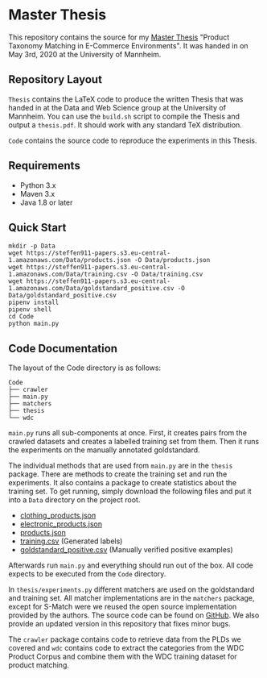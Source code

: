 # Master Thesis

This repository contains the source for my [Master Thesis](https://steffen911-papers.s3.eu-central-1.amazonaws.com/Master_Thesis_Steffen_Schmitz.pdf)
"Product Taxonomy Matching in E-Commerce Environments".
It was handed in on May 3rd, 2020 at the University of Mannheim.

## Repository Layout

`Thesis` contains the LaTeX code to produce the written Thesis that was handed in at the Data and Web Science group
at the University of Mannheim.
You can use the `build.sh` script to compile the Thesis and output a `thesis.pdf`.
It should work with any standard TeX distribution.

`Code` contains the source code to reproduce the experiments in this Thesis.

## Requirements

- Python 3.x
- Maven 3.x
- Java 1.8 or later

## Quick Start

```
mkdir -p Data
wget https://steffen911-papers.s3.eu-central-1.amazonaws.com/Data/products.json -O Data/products.json
wget https://steffen911-papers.s3.eu-central-1.amazonaws.com/Data/training.csv -O Data/training.csv
wget https://steffen911-papers.s3.eu-central-1.amazonaws.com/Data/goldstandard_positive.csv -O Data/goldstandard_positive.csv
pipenv install
pipenv shell
cd Code
python main.py
```

## Code Documentation

The layout of the  Code directory is as follows:
```
Code
├── crawler
├── main.py
├── matchers
├── thesis
└── wdc
```

 `main.py` runs all sub-components at once.
 First, it creates pairs from the crawled datasets and creates a labelled training set from them.
 Then it runs the experiments on the manually annotated goldstandard.
 
 The individual methods that are used from `main.py` are in the `thesis` package.
 There are methods to create the training set and run the experiments.
 It also contains a package to create statistics about the training set.
 To get running, simply download the following files and put it into a `Data` directory on the project root.
 
 - [clothing_products.json](https://steffen911-papers.s3.eu-central-1.amazonaws.com/Data/clothing_products.json)
 - [electronic_products.json](https://steffen911-papers.s3.eu-central-1.amazonaws.com/Data/electronic_products.csv)
 - [products.json](https://steffen911-papers.s3.eu-central-1.amazonaws.com/Data/products.json)
 - [training.csv](https://steffen911-papers.s3.eu-central-1.amazonaws.com/Data/training.csv) (Generated labels)
 - [goldstandard_positive.csv](https://steffen911-papers.s3.eu-central-1.amazonaws.com/Data/goldstandard_positive.csv) (Manually verified positive examples) 
 
 Afterwards run `main.py` and everything should run out of the box.
 All code expects to be executed from the `Code` directory.
 
 In `thesis/experiments.py` different matchers are used on the goldstandard and training set.
 All matcher implementations are in the `matchers` package, except for S-Match were we reused the open source
 implementation provided by the authors.
 The source code can be found on [GitHub](https://github.com/opendatatrentino/s-match).
 We also provide an updated version in this repository that fixes minor bugs.
 
 The `crawler` package contains code to retrieve data from the PLDs we covered and `wdc` contains code to extract
 the categories from the WDC Product Corpus and combine them with the WDC training dataset for product matching.
